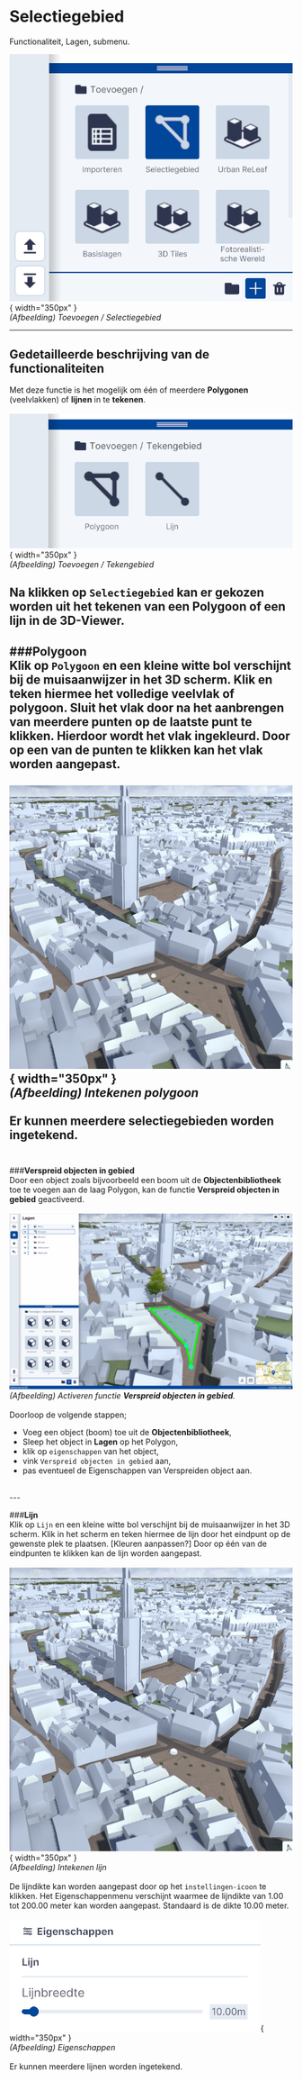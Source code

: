 # Selectiegebied

Functionaliteit, Lagen, submenu.  
  
![Building Blocks](../handleiding/imgs/lagen.toevoegen.menu.tekengebied.png){ width="350px" }  
_(Afbeelding) Toevoegen / Selectiegebied_

---

## Gedetailleerde beschrijving van de functionaliteiten

Met deze functie is het mogelijk om één of meerdere **Polygonen** (veelvlakken) of **lijnen** in te **tekenen**.
<br>  
![Building Blocks](../handleiding/imgs/lagen.toevoegen.tekengebied.png){ width="350px" }  
_(Afbeelding) Toevoegen / Tekengebied_

Na klikken op `Selectiegebied` kan er gekozen worden uit het tekenen van een Polygoon of een lijn in de 3D-Viewer.
<br>  
---

###**Polygoon**   
Klik op `Polygoon` en een kleine witte bol verschijnt bij de muisaanwijzer in het 3D scherm. Klik en teken hiermee het volledige veelvlak of polygoon. Sluit het vlak door na het aanbrengen van meerdere punten op de laatste punt te klikken. Hierdoor wordt het vlak ingekleurd. Door op een van de punten te klikken kan het vlak worden aangepast.  
<br>
![Building Blocks](../handleiding/imgs/lagen.toevoegen.TG.poly.gif){ width="350px" }  
_(Afbeelding) Intekenen polygoon_  
<br>
Er kunnen meerdere selectiegebieden worden ingetekend.  
<br>
---

###**Verspreid objecten in gebied**   
Door een object zoals bijvoorbeeld een boom uit de **Objectenbibliotheek** toe te voegen aan de laag Polygon, kan de functie **Verspreid objecten in gebied** geactiveerd.  
<br>
![Building Blocks](../handleiding/imgs/lagen.toevoegen.TG.verspreid.object.gif)  
_(Afbeelding) Activeren functie **Verspreid objecten in gebied**._  
<br>
Doorloop de volgende stappen;  

- Voeg een object (boom) toe uit de **Objectenbibliotheek**,  
- Sleep het object in **Lagen** op het Polygon,  
- klik op `eigenschappen` van het object,  
- vink `Verspreid objecten in gebied` aan,  
- pas eventueel de Eigenschappen van Verspreiden object aan.  
<br>
---

###**Lijn**  
Klik op `Lijn` en een kleine witte bol verschijnt bij de muisaanwijzer in het 3D scherm. Klik in het scherm en teken hiermee de lijn door het eindpunt op de gewenste plek te plaatsen. [Kleuren aanpassen?] Door op één van de eindpunten te klikken kan de lijn worden aangepast.  
<br>
![Building Blocks](../handleiding/imgs/lagen.toevoegen.TG.line.gif){ width="350px" }  
_(Afbeelding) Intekenen lijn_  
<br>
De lijndikte kan worden aangepast door op het `instellingen-icoon` te klikken. Het Eigenschappenmenu verschijnt waarmee de lijndikte van 1.00 tot 200.00 meter kan worden aangepast. Standaard is de dikte 10.00 meter.  
<br>
![Building Blocks](../handleiding/imgs/lagen.toevoegen.TG.lijn.dikte.png){ width="350px" }  
_(Afbeelding) Eigenschappen_  
<br>
Er kunnen meerdere lijnen worden ingetekend.  